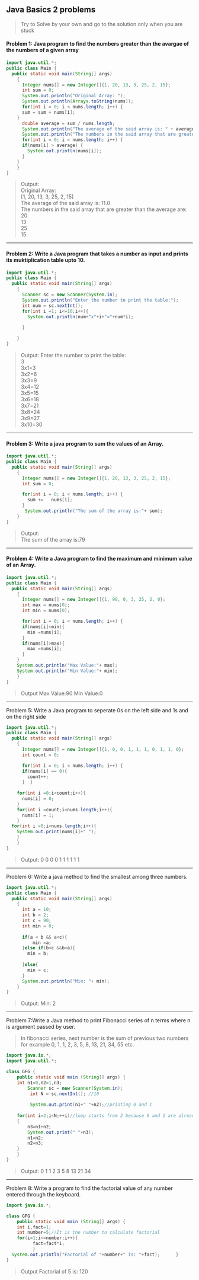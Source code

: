## Java Basics 2 problems

> Try to Solve by your own and go to the solution only when you are stuck 

#### Problem 1: Java program to find the numbers greater than the avargae of the numbers of a given array

```java
import java.util.*;
public class Main {
  public static void main(String[] args) 
    {
      Integer nums[] = new Integer[]{1, 20, 13, 3, 25, 2, 15};
      int sum = 0;
	  System.out.println("Original Array: ");
	  System.out.println(Arrays.toString(nums));
	  for(int i = 0; i < nums.length; i++) {      
      sum = sum + nums[i];
    }
      double average = sum / nums.length;
      System.out.println("The average of the said array is: " + average);
      System.out.println("The numbers in the said array that are greater than the average are: ");
      for(int i = 0; i < nums.length; i++) {
      if(nums[i] > average) {
        System.out.println(nums[i]);
      }
    }
	}
}
```
>Output: <br>
>Original Array: <br>
>[1, 20, 13, 3, 25, 2, 15] <br>
>The average of the said array is: 11.0 <br>
>The numbers in the said array that are greater than the average are:  <br>
>20 <br>
>13 <br>
>25 <br>
>15 <br>

---------------------------------------------------------------------------------------------------------------

#### Problem 2: Write a Java program that takes a number as input and prints its muktiplication table upto 10.

```java
import java.util.*;
public class Main {
  public static void main(String[] args) 
    {
      Scanner sc = new Scanner(System.in);
      System.out.println("Enter the number to print the table:");
      int num = sc.nextInt();
      for(int i =1; i<=10;i++){
        System.out.println(num+"x"+i+"="+num*i);
        
      }

	}
}

```
>Output:
>Enter the number to print the table:<br>
> 3<br>
>3x1=3<br>
>3x2=6<br>
>3x3=9<br>
>3x4=12<br>
>3x5=15<br>
>3x6=18<br>
>3x7=21<br>
>3x8=24<br>
>3x9=27<br>
>3x10=30<br>

------------------------------------------------------------------------------

#### Problem 3: Write a java program to sum the values of an Array.
```java
import java.util.*;
public class Main {
  public static void main(String[] args) 
    {
      Integer nums[] = new Integer[]{1, 20, 13, 3, 25, 2, 15};
      int sum = 0;

      for(int i = 0; i < nums.length; i++) {      
        sum +=   nums[i];
      }
       System.out.println("The sum of the array is:"+ sum);
	}
}
```
> Output: <br>
> The sum of the array is:79 <br>
----------------------------------------------------------------------------------
#### Problem 4: Write a Java program to find the maximum and minimum value of an Array.

```java
import java.util.*;
public class Main {
  public static void main(String[] args) 
    {
      Integer nums[] = new Integer[]{1, 90, 0, 3, 25, 2, 0};
      int max = nums[0];
      int min = nums[0];

	  for(int i = 0; i < nums.length; i++) {      
      if(nums[i]<min){
        min =nums[i];
      }
      if(nums[i]>max){
        max =nums[i];
      }
    }
    System.out.println("Max Value:"+ max);
    System.out.println("Min Value:"+ min);
	}
}
```
> Output
> Max Value:90
> Min Value:0

-----------------------------------------------------------------------
Problem 5: Write a Java program to seperate 0s on the left side and 1s and on the right side
```java
import java.util.*;
public class Main {
  public static void main(String[] args) 
    {
      Integer nums[] = new Integer[]{1, 0, 0, 1, 1, 1, 0, 1, 1, 0};
      int count = 0;

	  for(int i = 0; i < nums.length; i++) {      
      if(nums[i] == 0){
        count++;
      }  }
    
    for(int i =0;i<count;i++){
      nums[i] = 0;
    }
    for(int i =count;i<nums.length;i++){
      nums[i] = 1;
    }
  for(int i =0;i<nums.length;i++){
    System.out.print(nums[i]+" ");
    }
 	}
}
```
>Output:
>0 0 0 0 1 1 1 1 1 1 

-----------------------------------------------------------------------
Problem 6: Write a java method to find the smallest among three numbers.
```java
import java.util.*;
public class Main {
  public static void main(String[] args) 
    {
      int a = 10;
      int b = 2;
      int c = 90;
      int min = 0;
      
      if(a < b && a<c){
          min =a;
      }else if(b<c &&b<a){
        min = b;
        
      }else{
        min = c;
      }
      System.out.println("Min: "+ min);
	}
}
```
>Output: 
>Min: 2

---------------------------------------------------------------------------------
Problem 7:Write a Java method to print Fibonacci series of n terms where n is argument passed by user.

> In fibonacci series, next number is the sum of previous two numbers for example 0, 1, 1, 2, 3, 5, 8, 13, 21, 34, 55 etc. 

```java
import java.io.*;
import java.util.*;

class GFG {
	public static void main (String[] args) {
	int n1=0,n2=1,n3; 
     	Scanner sc = new Scanner(System.in);
    	 int N = sc.nextInt(); //10
     
    	 System.out.print(n1+" "+n2);//printing 0 and 1    
     	   
	for(int i=2;i<N;++i)//loop starts from 2 because 0 and 1 are already printed    
	{    
		n3=n1+n2;    
		System.out.print(" "+n3);    
		n1=n2;    
		n2=n3;    
	}    
	}
}
```
>Output: 
>0 1 1 2 3 5 8 13 21 34
--------------------------------------------------------------------------------------------------
Problem 8: Write a program to find the factorial value of any number entered through the keyboard.

```java
import java.io.*;

class GFG {
    public static void main (String[] args) {
	int i,fact=1;  
  	int number=5;//It is the number to calculate factorial    
  	for(i=1;i<=number;i++){    
          fact=fact*i;    
          }    
  System.out.println("Factorial of "+number+" is: "+fact);    	}
}

```
>Output
>Factorial of 5 is: 120




